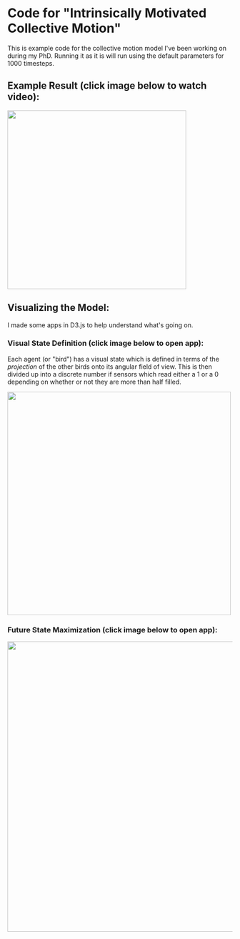 # Code for "Intrinsically Motivated Collective Motion"
This is example code for the collective motion model I've been working on during my PhD. Running it as it is will run using the default parameters for 1000 timesteps.

## Example Result (click image below to watch video):
<a href="http://www.henrycharlesworth.com/fileStorage/N=50_treeSearch.mp4"><img src="http://www.henrycharlesworth.com/fileStorage/typicalResult.png" width="400"/></a>

## Visualizing the Model:
I made some apps in D3.js to help understand what's going on.
### Visual State Definition (click image below to open app):
Each agent (or "bird") has a visual state which is defined in terms of the <i>projection</i> of the other birds onto its angular field of view. This is then divided up into a discrete number if sensors which read either a 1 or a 0 depending on whether or not they are more than half filled.

<a href="https://henrycharlesworth.com/IntrinsicallyMotivatedCollectiveMotion/Visualizations/visState.html"><img src="https://www.henrycharlesworth.com/fileStorage/visStatePreview.png" width="500" /> </a>
### Future State Maximization (click image below to open app):

<a href="https://henrycharlesworth.com/IntrinsicallyMotivatedCollectiveMotion/Visualizations/treeSearch.html"><img src="https://www.henrycharlesworth.com/fileStorage/treeSearchPreview.png" width="650" /> </a>
